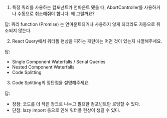 1. 특정 쿼리를 사용하는 컴포넌트가 언마운트 됐을 때, AbortController를 사용하거나 수동으로 취소해줘야 합니다. 왜 그럴까요?

답: 쿼리 function (Promise) 는 언마운트되거나 사용하지 않게 되더라도 자동으로 취소되지 않는다.

2. React Query에서 워터폴 현상을 피하는 패턴에는 어떤 것이 있는지 나열해주세요.

답:

- Single Component Waterfalls / Serial Queries
- Nested Component Waterfalls
- Code Splitting

3. Code Splitting의 장단점을 설명해주세요.

답:

- 장점: 코드를 더 작은 청크로 나누고 필요한 컴포넌트만 로딩할 수 있다.
- 단점: lazy import 등으로 인해 워터폴 현상이 생길 수 있다.
